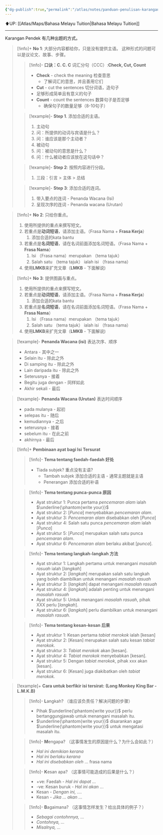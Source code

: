 ```yaml
---
{"dg-publish":true,"permalink":"/atlas/notes/panduan-penulisan-karangan-pendek-form-1-3/"}
---
```


⬆️UP: [[Atlas/Maps/Bahasa Melayu Tuition\|Bahasa Melayu Tuition]]

---

Karangan Pendek 有几种出题的方式。

> [!info]+ **No 1**: 大部分内容都给你，只是没有提供主语。
> 这种形式的问题可以是议论文、故事、步骤。
>
> > [!info]- **口诀：C. C. C**
> > 词汇分句（CCC）:**Check, Cut, Count**  
> > - **Check** - check the meaning 检查意思
> > 	- 了解词汇的意思，并且善用它们
> > - **Cut** - cut the sentences 切分词语，造句子
> >	- 足够形成简单且有意义的句子
> > - **Count** - count the sentences 数算句子是否足够
> > 	- 确保句子的数量足够（8-10句子）
> 
> > [!example]- **Step 1**. 添加合适的主语。
> > 1. 主动句
> >	1. 问：所提供的动词与宾语是什么？
> >	2. 问：谁应该是那个主动者？
> > 2. 被动句
> >	1. 问：被动句的意思是什么？
> >	2. 问：什么被动者应该放在这句话中？
> 
> > [!example]- **Step 2**: 按照内容进行分段。
> > 1. 三段：引言 > 主体 > 总结
> 
> > [!example]- **Step 3**: 添加合适的连词。
> > 1. 带入要点的连词 - Penanda Wacana (Isi)
> > 2. 呈现次序的连词 - Penanda wacana (Urutan)

> [!info]+ **No 2**: 只给你重点。
> 1. 使用所提供的重点来撰写短文。
> 	1. 若重点是**动词短语**，请添加主语。（Frasa Nama + **Frasa Kerja**）
> 		1. 添加合适的kata bantu
> 	2. 若重点是**名词短语**，请在名词前面添加名词短语。（Frasa Nama + **Frasa Nama**）
> 		1. Isi （Frasa nama）merupakan （tema tajuk）
> 		2. Salah satu （tema tajuk） ialah isi （frasa nama）
> 2. 使用**LMKB**来扩充文章（**LMKB** - 下面解说)

> [!info]+ **No 3**: 提供图画与重点。
> 
> 1. 使用所提供的重点来撰写短文。
> 	1. 若重点是**动词短语**，请添加主语。（Frasa Nama + **Frasa Kerja**）
> 		1. 添加合适的kata bantu
> 	2. 若重点是**名词短语**，请在名词前面添加名词短语。（Frasa Nama + **Frasa Nama**）
> 		1. Isi （Frasa nama）merupakan （tema tajuk）
> 		2. Salah satu （tema tajuk） ialah isi （frasa nama）
> 2. 使用**LMKB**来扩充文章（**LMKB** - 下面解说)


> [!example]- **Penanda Wacana (isi)**  表达次序、顺序
> - Antara - 其中之一
> - Selain itu - 除此之外
> - Di samping itu - 除此之外
> - Lain daripada itu - 除此之外
> - Seterusnya - 接着
> - Begitu juga dengan - 同样如此
> - Akhir sekali - 最后

> [!example]- **Penanda Wacana (Urutan)** 表达时间顺序
> - pada mulanya - 起初
> - selepas itu - 随后
> - kemudiannya - 之后
> - seterusnya - 接着
> - sebelum itu - 在此之前
> - akhirnya - 最后


> [!info]+ **Pembinaan ayat bagi Isi Tersurat**
> > [!info]- **Tema tentang faedah-faedah 好处**
> > - Tiada subjek? 重点没有主语?
> > 	- Tambah subjek 添加合适的主语 - 通常主题就是主语
> > 	- Penerangan 添加合适的补语
>
> > [!info]- **Tema tentang punca-punca 原因**
> > - Ayat struktur 1: Punca pertama *pencemaran alam* ialah $\underline{\phantom{write your}}$ 
> > - Ayat struktur 2: [*Punca*] menyebabkan *pencemaran alam*.
> > - Ayat struktur 3: *Pencemaran alam* disebabkan oleh [*Punca*]
> > - Ayat struktur 4: Salah satu punca *pencemaran alam* ialah [*Punca*]
> > - Ayat struktur 5: [*Punca*] merupakan salah satu punca *pencemaran alam*.
> > - Ayat struktur 6: *Pencemaran alam* berlaku akibat [*punca*].
> 
> > [!info]- **Tema tentang langkah-langkah 方法**
> > - Ayat struktur 1: Langkah pertama untuk menangani *masalah rasuah* ialah [*langkah*]
> > - Ayat struktur 2: [*langkah*] merupakan salah satu langkah yang boleh diambilkan untuk menangani *masalah rasuah*
> > - Ayat struktur 3: [*langkah*] dapat menangani *masalah rasuah*
> > - Ayat struktur 4: [*langkah*] adalah penting untuk menangani *masalah rasuah*
> > - Ayat struktur 5: Untuk menangani *masalah rasuah*, pihak XXX perlu [*langkah*].
> > - Ayat struktur 6: [*langkah*] perlu diambilkan untuk menangani *masalah rasuah*. 
> 
> > [!info]- **Tema tentang kesan-kesan 后果**
> > - Ayat struktur 1: Kesan pertama *tabiat merokok* ialah [kesan]
> > - Ayat struktur 2: [Kesan] merupakan salah satu kesan *tabiat merokok*.
> > - Ayat struktur 3: *Tabiat merokok* akan [kesan].
> > - Ayat struktur 4: *Tabiat merokok* menyebabkan [kesan].
> > - Ayat struktur 5: Dengan *tabiat merokok*, pihak xxx akan [kesan].
> > - Ayat struktur 6: [Kesan] juga diakibatkan oleh *tabiat merokok.*

> [!example]+ **Cara untuk berfikir isi tersirat:** **(Long Monkey King Bar - L.M.K.B)**
> > [!info]- **L**angkah? （谁应该负责任？解决问题的步骤）
> > - Pihak $\underline{\phantom{write your}}$ perlu bertanggungjawab untuk menangani masalah itu.
> > - $\underline{\phantom{write your}}$ disarankan agar $\underline{\phantom{write your}}$ untuk mengatasi masalah itu. 
> 
> > [!info]- **M**engapa?  （这事情发生的原因是什么？为什么会如此？）
> > - *Hal ini demikian kerana*
> > - *Hal ini berlaku kerana*
> > - *Hal ini disebabkan oleh* ... frasa nama
>
> > [!info]- **K**esan apa? （这事情可能造成的后果是什么？）
> > - +ve: Faedah - *Hal ini dapat ...*
> > - -ve: Kesan buruk - *Hal ini akan* ...
> > - Kesan - *Dengan ini, ....*
> > - Kesan - *Jika ... akan ...*
>
> > [!info]- **B**agaimana?  （这事情怎样发生？给出具体的例子？）
> > - *Sebagai contohnnya, ...*
> > - *Contohnya, ...*
> > - *Misalnya, ...*